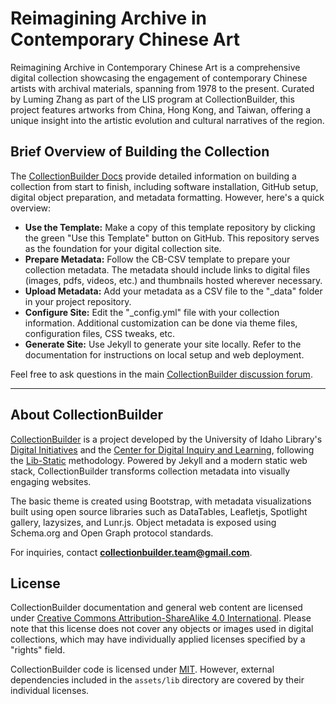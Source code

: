 # Reimagining Archive in Contemporary Chinese Art 

Reimagining Archive in Contemporary Chinese Art  is a comprehensive digital collection showcasing the engagement of contemporary Chinese artists with archival materials, spanning from 1978 to the present. Curated by Luming Zhang as part of the LIS program at CollectionBuilder, this project features artworks from China, Hong Kong, and Taiwan, offering a unique insight into the artistic evolution and cultural narratives of the region.

## Brief Overview of Building the Collection

The [CollectionBuilder Docs](https://collectionbuilder.github.io/cb-docs/) provide detailed information on building a collection from start to finish, including software installation, GitHub setup, digital object preparation, and metadata formatting. However, here's a quick overview:

- **Use the Template:** Make a copy of this template repository by clicking the green "Use this Template" button on GitHub. This repository serves as the foundation for your digital collection site.
- **Prepare Metadata:** Follow the CB-CSV template to prepare your collection metadata. The metadata should include links to digital files (images, pdfs, videos, etc.) and thumbnails hosted wherever necessary.
- **Upload Metadata:** Add your metadata as a CSV file to the "_data" folder in your project repository.
- **Configure Site:** Edit the "_config.yml" file with your collection information. Additional customization can be done via theme files, configuration files, CSS tweaks, etc.
- **Generate Site:** Use Jekyll to generate your site locally. Refer to the documentation for instructions on local setup and web deployment.

Feel free to ask questions in the main [CollectionBuilder discussion forum](https://github.com/CollectionBuilder/collectionbuilder.github.io/discussions).

----------

## About CollectionBuilder

[CollectionBuilder](https://collectionbuilder.github.io/) is a project developed by the University of Idaho Library's [Digital Initiatives](https://www.lib.uidaho.edu/digital/) and the [Center for Digital Inquiry and Learning](https://cdil.lib.uidaho.edu), following the [Lib-Static](https://lib-static.github.io/) methodology. Powered by Jekyll and a modern static web stack, CollectionBuilder transforms collection metadata into visually engaging websites.

The basic theme is created using Bootstrap, with metadata visualizations built using open source libraries such as DataTables, Leafletjs, Spotlight gallery, lazysizes, and Lunr.js. Object metadata is exposed using Schema.org and Open Graph protocol standards.

For inquiries, contact **collectionbuilder.team@gmail.com**.

## License

CollectionBuilder documentation and general web content are licensed under [Creative Commons Attribution-ShareAlike 4.0 International](http://creativecommons.org/licenses/by-sa/4.0/). Please note that this license does not cover any objects or images used in digital collections, which may have individually applied licenses specified by a "rights" field.

CollectionBuilder code is licensed under [MIT](https://github.com/CollectionBuilder/collectionbuilder-csv/blob/master/LICENSE). However, external dependencies included in the `assets/lib` directory are covered by their individual licenses.
